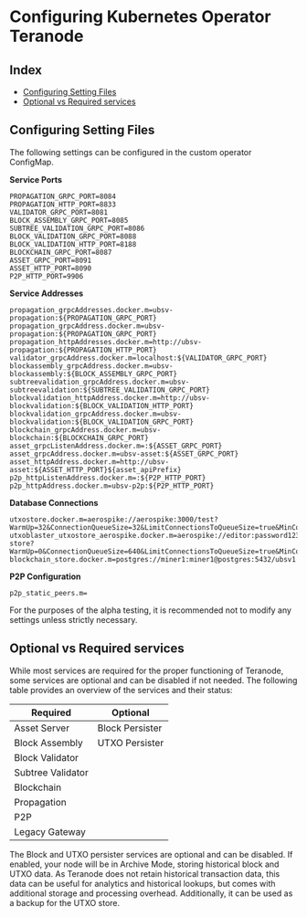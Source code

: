 # Configuring Kubernetes Operator Teranode

## Index

- [Configuring Setting Files](#configuring-setting-files)
- [Optional vs Required services](#optional-vs-required-services)


## Configuring Setting Files



The following settings can be configured in the custom operator ConfigMap.



**Service Ports**

```
PROPAGATION_GRPC_PORT=8084
PROPAGATION_HTTP_PORT=8833
VALIDATOR_GRPC_PORT=8081
BLOCK_ASSEMBLY_GRPC_PORT=8085
SUBTREE_VALIDATION_GRPC_PORT=8086
BLOCK_VALIDATION_GRPC_PORT=8088
BLOCK_VALIDATION_HTTP_PORT=8188
BLOCKCHAIN_GRPC_PORT=8087
ASSET_GRPC_PORT=8091
ASSET_HTTP_PORT=8090
P2P_HTTP_PORT=9906
```

**Service Addresses**

```
propagation_grpcAddresses.docker.m=ubsv-propagation:${PROPAGATION_GRPC_PORT}
propagation_grpcAddress.docker.m=ubsv-propagation:${PROPAGATION_GRPC_PORT}
propagation_httpAddresses.docker.m=http://ubsv-propagation:${PROPAGATION_HTTP_PORT}
validator_grpcAddress.docker.m=localhost:${VALIDATOR_GRPC_PORT}
blockassembly_grpcAddress.docker.m=ubsv-blockassembly:${BLOCK_ASSEMBLY_GRPC_PORT}
subtreevalidation_grpcAddress.docker.m=ubsv-subtreevalidation:${SUBTREE_VALIDATION_GRPC_PORT}
blockvalidation_httpAddress.docker.m=http://ubsv-blockvalidation:${BLOCK_VALIDATION_HTTP_PORT}
blockvalidation_grpcAddress.docker.m=ubsv-blockvalidation:${BLOCK_VALIDATION_GRPC_PORT}
blockchain_grpcAddress.docker.m=ubsv-blockchain:${BLOCKCHAIN_GRPC_PORT}
asset_grpcListenAddress.docker.m=:${ASSET_GRPC_PORT}
asset_grpcAddress.docker.m=ubsv-asset:${ASSET_GRPC_PORT}
asset_httpAddress.docker.m=http://ubsv-asset:${ASSET_HTTP_PORT}${asset_apiPrefix}
p2p_httpListenAddress.docker.m=:${P2P_HTTP_PORT}
p2p_httpAddress.docker.m=ubsv-p2p:${P2P_HTTP_PORT}
```

**Database Connections**

```
utxostore.docker.m=aerospike://aerospike:3000/test?WarmUp=32&ConnectionQueueSize=32&LimitConnectionsToQueueSize=true&MinConnectionsPerNode=8&expiration=300
utxoblaster_utxostore_aerospike.docker.m=aerospike://editor:password1234@aerospike:3000/utxo-store?WarmUp=0&ConnectionQueueSize=640&LimitConnectionsToQueueSize=true&MinConnectionsPerNode=64&expiration=900
blockchain_store.docker.m=postgres://miner1:miner1@postgres:5432/ubsv1
```

**P2P Configuration**

```
p2p_static_peers.m=
```



For the purposes of the alpha testing, it is recommended not to modify any settings unless strictly necessary.


## Optional vs Required services

While most services are required for the proper functioning of Teranode, some services are optional and can be disabled if not needed. The following table provides an overview of the services and their status:

| Required          | Optional          |
|-------------------|-------------------|
| Asset Server      | Block Persister   |
| Block Assembly    | UTXO Persister    |
| Block Validator   |                   |
| Subtree Validator |                   |
| Blockchain        |                   |
| Propagation       |                   |
| P2P               |                   |
| Legacy Gateway    |                   |

The Block and UTXO persister services are optional and can be disabled. If enabled, your node will be in Archive Mode, storing historical block and UTXO data.
As Teranode does not retain historical transaction data, this data can be useful for analytics and historical lookups, but comes with additional storage and processing overhead.
Additionally, it can be used as a backup for the UTXO store.
